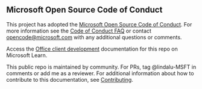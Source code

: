 ## Microsoft Open Source Code of Conduct
This project has adopted the [Microsoft Open Source Code of Conduct](https://opensource.microsoft.com/codeofconduct/).
For more information see the [Code of Conduct FAQ](https://opensource.microsoft.com/codeofconduct/faq/) or contact [opencode@microsoft.com](mailto:opencode@microsoft.com) with any additional questions or comments.

Access the [Office client development](/office/client-developer/office-client-development) documentation for this repo on Microsoft Learn.

This public repo is maintained by community. For PRs, tag @lindalu-MSFT in comments or add me as a reviewer.
For additional information about how to contribute to this documentation, see [Contributing](contributing.md).
